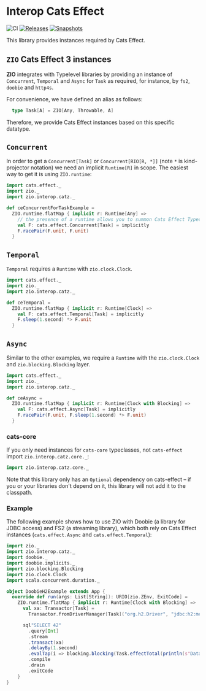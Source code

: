 # Interop Cats Effect

![CI][ci-badge]
[![Releases][Badge-SonatypeReleases]][Link-SonatypeReleases]
[![Snapshots][Badge-SonatypeSnapshots]][Link-SonatypeSnapshots]

This library provides instances required by Cats Effect.

## `ZIO` Cats Effect 3 instances

**ZIO** integrates with Typelevel libraries by providing an instance of `Concurrent`, `Temporal` and `Async` for `Task` 
as required, for instance, by `fs2`, `doobie` and `http4s`.

For convenience, we have defined an alias as follows:

```scala
  type Task[A] = ZIO[Any, Throwable, A]
```

Therefore, we provide Cats Effect instances based on this specific datatype.

## `Concurrent`

In order to get a `Concurrent[Task]` or `Concurrent[RIO[R, *]]` (note `*` is kind-projector notation) we need an 
implicit `Runtime[R]` in scope. The easiest way to get it is using `ZIO.runtime`:

```scala
import cats.effect._
import zio._
import zio.interop.catz._

def ceConcurrentForTaskExample = 
  ZIO.runtime.flatMap { implicit r: Runtime[Any] =>
    // the presence of a runtime allows you to summon Cats Effect Typeclasses
    val F: cats.effect.Concurrent[Task] = implicitly
    F.racePair(F.unit, F.unit)
  }
```

## `Temporal`

`Temporal` requires a `Runtime` with `zio.clock.Clock`.

```scala
import cats.effect._
import zio._
import zio.interop.catz._

def ceTemporal =
  ZIO.runtime.flatMap { implicit r: Runtime[Clock] =>
    val F: cats.effect.Temporal[Task] = implicitly
    F.sleep(1.second) *> F.unit
  }
```

## `Async`

Similar to the other examples, we require a `Runtime` with the `zio.clock.Clock` and `zio.blocking.Blocking` layer.

```scala
import cats.effect._
import zio._
import zio.interop.catz._

def ceAsync =
  ZIO.runtime.flatMap { implicit r: Runtime[Clock with Blocking] =>
    val F: cats.effect.Async[Task] = implicitly
    F.racePair(F.unit, F.sleep(1.second) *> F.unit)
  }
```


### cats-core

If you only need instances for `cats-core` typeclasses, not `cats-effect` import `zio.interop.catz.core._`:

````scala
import zio.interop.catz.core._
````

Note that this library only has an `Optional` dependency on cats-effect – if you or your libraries don't depend on it, this library will not add it to the classpath.

### Example

The following example shows how to use ZIO with Doobie (a library for JDBC access) and FS2 (a streaming library), which both rely on Cats Effect instances (`cats.effect.Async` and `cats.effect.Temporal`):

```scala
import zio._
import zio.interop.catz._
import doobie._
import doobie.implicits._
import zio.blocking.Blocking
import zio.clock.Clock
import scala.concurrent.duration._

object DoobieH2Example extends App {
  override def run(args: List[String]): URIO[zio.ZEnv, ExitCode] =
    ZIO.runtime.flatMap { implicit r: Runtime[Clock with Blocking] =>
      val xa: Transactor[Task] =
        Transactor.fromDriverManager[Task]("org.h2.Driver", "jdbc:h2:mem:test;DB_CLOSE_DELAY=-1", "user", "")

      sql"SELECT 42"
        .query[Int]
        .stream
        .transact(xa)
        .delayBy(1.second)
        .evalTap(i => blocking.blocking(Task.effectTotal(println(s"Data $i"))))
        .compile
        .drain
        .exitCode
    }
}
```

[ci-badge]: https://github.com/zio/interop-cats/workflows/CI/badge.svg
[Link-SonatypeReleases]: https://oss.sonatype.org/content/repositories/releases/dev/zio/zio-interop-cats_2.12/
[Badge-SonatypeReleases]: https://img.shields.io/nexus/r/https/oss.sonatype.org/dev.zio/zio-interop-cats_2.12.svg
[Link-SonatypeSnapshots]: https://oss.sonatype.org/content/repositories/snapshots/dev/zio/zio-interop-cats_2.12/
[Badge-SonatypeSnapshots]: https://img.shields.io/nexus/s/https/oss.sonatype.org/dev.zio/zio-interop-cats_2.12.svg
